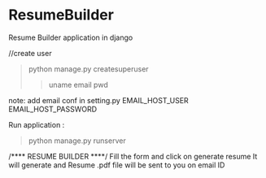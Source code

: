 # ResumeBuilder
 Resume Builder application in django

//create user
>python manage.py createsuperuser
>>uname
>>email
>>pwd

note: 
add email conf in setting.py
EMAIL_HOST_USER 
EMAIL_HOST_PASSWORD

Run application :
> python manage.py runserver


/**** RESUME BUILDER ****/
Fill the form and click on generate resume
It will generate and Resume .pdf file will be sent to you on email ID
